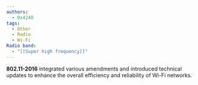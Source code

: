```yaml
---
authors:
  - 0x4248
tags:
  - Other
  - Radio
  - Wi-Fi
Radio band:
  - "[[Super high frequency]]"
---
```

**802.11-2016** integrated various amendments and introduced technical updates to enhance the overall efficiency and reliability of Wi-Fi networks.